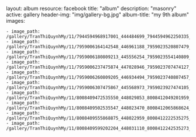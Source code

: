 
layout: album
resource: facebook
title: "album"
description: "masonry"
active: gallery
header-img: "img/gallery-bg.jpg"
album-title: "my 9th album"
images:
    
    - image_path: /gallery/TranThiQuynhMy/11/7944594968917001_444484699_7944594962250335_2882069056924842926_n.jpg
    - image_path: /gallery/TranThiQuynhMy/11/7959006164142548_446961188_7959023520807479_6043297170080976701_n.jpg
    - image_path: /gallery/TranThiQuynhMy/11/7959006180809213_445556254_7959023554140809_1583547242946493156_n.jpg
    - image_path: /gallery/TranThiQuynhMy/11/7959006237475874_447028946_7959023707474127_791340577455009160_n.jpg
    - image_path: /gallery/TranThiQuynhMy/11/7959006260809205_446934494_7959023740807457_952453029326798588_n.jpg
    - image_path: /gallery/TranThiQuynhMy/11/7959006307475867_445568973_7959023927474105_597331840799082760_n.jpg
    - image_path: /gallery/TranThiQuynhMy/11/8008409472535550_448029853_8008412049201959_5180950277726911188_n.jpg
    - image_path: /gallery/TranThiQuynhMy/11/8008409502535547_448023470_8008412065868624_8492083054819081327_n.jpg
    - image_path: /gallery/TranThiQuynhMy/11/8008409555868875_448022959_8008412222535275_3181268550701042148_n.jpg
    - image_path: /gallery/TranThiQuynhMy/11/8008409599202204_448031110_8008412242535273_7486540850417722043_n.jpg